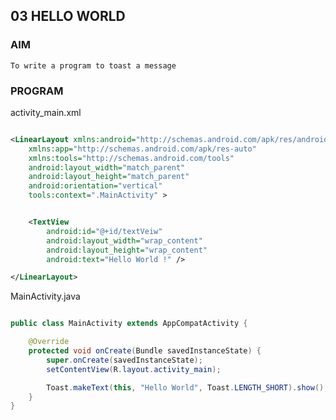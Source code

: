 ##  03          HELLO WORLD
### AIM
    To write a program to toast a message
### PROGRAM

activity_main.xml
```xml

<LinearLayout xmlns:android="http://schemas.android.com/apk/res/android"
    xmlns:app="http://schemas.android.com/apk/res-auto"
    xmlns:tools="http://schemas.android.com/tools"
    android:layout_width="match_parent"
    android:layout_height="match_parent"
    android:orientation="vertical"
    tools:context=".MainActivity" >


    <TextView
        android:id="@+id/textVeiw"
        android:layout_width="wrap_content"
        android:layout_height="wrap_content"
        android:text="Hello World !" />

</LinearLayout>
```

MainActivity.java
```java

public class MainActivity extends AppCompatActivity {

    @Override
    protected void onCreate(Bundle savedInstanceState) {
        super.onCreate(savedInstanceState);
        setContentView(R.layout.activity_main);

        Toast.makeText(this, "Hello World", Toast.LENGTH_SHORT).show();
    }
}
```